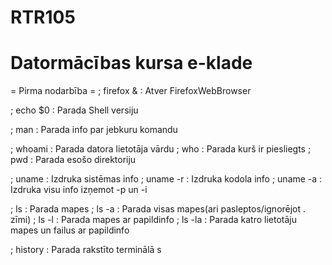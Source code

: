 # RTR105
# Datormācības kursa e-klade
= Pirma nodarbība =
; firefox & 
: Atver FirefoxWebBrowser


; echo $0
: Parada Shell versiju


; man
: Parada info par jebkuru komandu


; whoami
: Parada datora lietotāja vārdu
; who
: Parada kurš ir piesliegts
; pwd
: Parada esošo direktoriju


; uname
: Izdruka sistēmas info
; uname -r
: Izdruka kodola info
; uname -a
: Izdruka visu info izņemot -p un -i


; ls
: Parada mapes
; ls -a
: Parada visas mapes(ari pasleptos/ignorējot . zīmi)
; ls -l
: Parada mapes ar papildinfo
; ls -la
: Parada katro lietotāju mapes un failus ar papildinfo


; history
: Parada rakstīto terminālā
s
